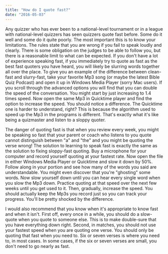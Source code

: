 ```yaml
---
title: "How do I quote fast?"
date: "2016-05-03"
---
```


Any quizzer who has ever been to a national-level tournament or in a league with national-level quizzers has seen quizzers quote fast before. Some do it well and some do it quite poorly. The most important this is to know your limitations. The rules state that you are wrong if you fail to speak loudly and clearly. There is some obligation on the judges to be able to follow you, but there is a reasonable limit to what can be expected. If you don't have a lot of experience speaking fast, if you immediately try to quote as fast as the best fast quoters you have heard, you will likely be slurring words together all over the place. To give you an example of the difference between clean-fast and slurry-fast, take your favorite Mp3 song (or maybe the latest Bible Quiz Podcast) and open it up in Windows Media Player (sorry Mac users). If you scroll through the advanced options you will find that you can double the speed of the conversation. You might start by just increasing to 1.4 times speed. Now open the same Mp3 in Quicktime player and find the option to increase the speed. You should notice a difference. The Quicktime one is harder to understand, right? This is because the algorithm used to speed up the Mp3 in the programs is different. That's exactly what it's like being a quizmaster and listen to a sloppy quoter.

The danger of quoting fast is that when you review every week, you might be speaking so fast that your parent or coach who listens to you quote cannot distinguish between "a" and "the" and you might be quoting the verse wrong! The solution to learning to speak fast is exactly the same as the solution to fixing sloppy-fast quoting. Buy a microphone for your computer and record yourself quoting at your fastest rate. Now open the file in either Windows Media Player or Quicktime and slow it down by 50%. Follow along in your portion and see how many of the words you said are understandable. You might even discover that you're "ghosting" some words. Now slow yourself down until you can hear every single word when you slow the Mp3 down. Practice quoting at that speed over the next few weeks until you get used to it. Then, gradually, increase the speed. You should actually keep the Mp3s you record just so you can track your progress. You'll be pretty shocked by the difference.

I would also recommend that you know when it's appropriate to know fast and when it isn't. First off, every once in a while, you should do a slow-quote when you quote to someone else. This is to make double-sure that you have everything down right. Second, in matches, you should not use your fastest speed when you are quoting one verse. You should only be quoting that fast when you need to. Six or seven verses is where you need to, in most cases. In some cases, if the six or seven verses are small, you don't need to go nearly as fast.

